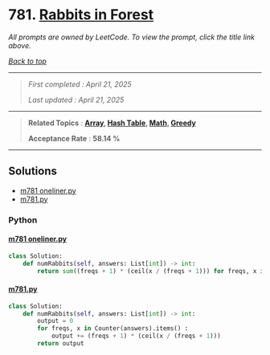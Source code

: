 # 781. [Rabbits in Forest](<https://leetcode.com/problems/rabbits-in-forest>)

*All prompts are owned by LeetCode. To view the prompt, click the title link above.*

*[Back to top](<../README.md>)*

------

> *First completed : April 21, 2025*
>
> *Last updated : April 21, 2025*

------

> **Related Topics** : **[Array](<by_topic/Array.md>), [Hash Table](<by_topic/Hash Table.md>), [Math](<by_topic/Math.md>), [Greedy](<by_topic/Greedy.md>)**
>
> **Acceptance Rate** : **58.14 %**

------

## Solutions

- [m781 oneliner.py](<../my-submissions/m781 oneliner.py>)
- [m781.py](<../my-submissions/m781.py>)
### Python
#### [m781 oneliner.py](<../my-submissions/m781 oneliner.py>)
```Python
class Solution:
    def numRabbits(self, answers: List[int]) -> int:
        return sum((freqs + 1) * (ceil(x / (freqs + 1))) for freqs, x in Counter(answers).items())

```

#### [m781.py](<../my-submissions/m781.py>)
```Python
class Solution:
    def numRabbits(self, answers: List[int]) -> int:
        output = 0
        for freqs, x in Counter(answers).items() :
            output += (freqs + 1) * (ceil(x / (freqs + 1)))
        return output
```

